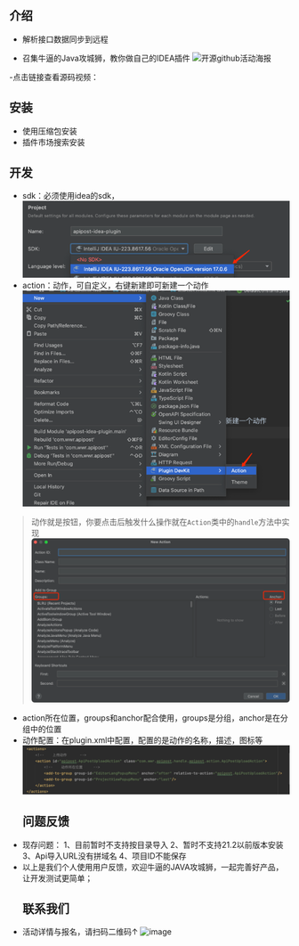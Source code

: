 ## 介绍
- 解析接口数据同步到远程

- 召集牛逼的Java攻城狮，教你做自己的IDEA插件
![开源github活动海报](https://github.com/Apipost-Team/Apipost-idea-plugin/assets/134056636/cec357e6-d7c0-4476-92d8-dcfd861002fe)

-点击链接查看源码视频：

## 安装
- 使用压缩包安装
- 插件市场搜索安装

## 开发
- sdk：必须使用idea的sdk，
![img.png](img.png)
- action：动作，可自定义，右键新建即可新建一个动作
![img_1.png](img_1.png)
> 动作就是按钮，你要点击后触发什么操作就在`Action`类中的`handle`方法中实现
![img_2.png](img_2.png)
- action所在位置，groups和anchor配合使用，groups是分组，anchor是在分组中的位置
- 动作配置：在plugin.xml中配置，配置的是动作的名称，描述，图标等
  ![img_3.png](img_3.png)
  ## 问题反馈
- 现存问题：
1、目前暂时不支持按目录导入
2、暂时不支持21.2以前版本安装
3、Api导入URL没有拼域名
4、项目ID不能保存
- 以上是我们个人使用用户反馈，欢迎牛逼的JAVA攻城狮，一起完善好产品，让开发测试更简单；
  ## 联系我们
- 活动详情与报名，请扫码二维码↑
  ![image](https://github.com/Apipost-Team/Apipost-idea-plugin/assets/134056636/31d77f0d-ab63-4d1b-bf28-242fa8306069)
